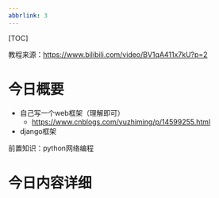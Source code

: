 ```yaml
---
abbrlink: 3
---
```

[TOC]

教程来源：https://www.bilibili.com/video/BV1qA411x7kU?p=2

# 今日概要

- 自己写一个web框架（理解即可）
  - https://www.cnblogs.com/yuzhiming/p/14599255.html
- django框架

前置知识：python网络编程

# 今日内容详细

